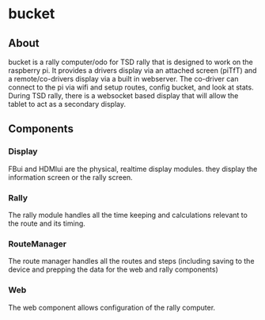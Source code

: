 # bucket

## About

bucket is a rally computer/odo for TSD rally that is designed to work on the raspberry pi. It provides a drivers display via an attached screen (piTfT) and a remote/co-drivers display via a built in webserver. The co-driver can connect to the pi via wifi and setup routes, config bucket, and look at stats. During TSD rally, there is a websocket based display that will allow the tablet to act as a secondary display.

## Components

### Display

FBui and HDMIui are the physical, realtime display modules. they display the information screen or the rally screen.

### Rally

The rally module handles all the time keeping and calculations relevant to the route and its timing.

### RouteManager

The route manager handles all the routes and steps (including saving to the device and prepping the data for the web and rally components)

### Web

The web component allows configuration of the rally computer.